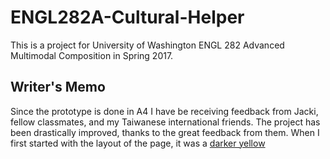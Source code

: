 # ENGL282A-Cultural-Helper
This is a project for University of Washington ENGL 282 Advanced Multimodal Composition in Spring 2017.

## Writer's Memo
Since the prototype is done in A4 I have be receiving feedback from Jacki, fellow classmates, and my Taiwanese international friends. The project has been drastically improved, thanks to the great feedback from them. When I first started with the layout of the page, it was a [darker yellow](https://github.com/s92025592025/ENGL282A-Cultural-Helper/commit/776e86b486ae8e887a4f8fc740ad2b6833ec3c7)